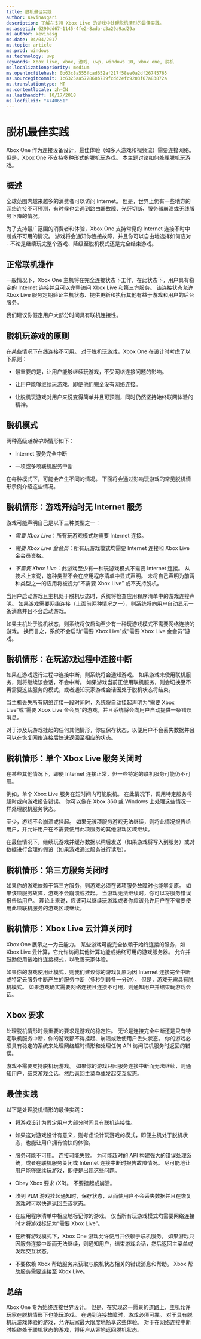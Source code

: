 ```yaml
---
title: 脱机最佳实践
author: KevinAsgari
description: 了解在支持 Xbox Live 的游戏中处理脱机情形的最佳实践。
ms.assetid: 6290dd67-1145-4fe2-8ada-c3a29a9ad29a
ms.author: kevinasg
ms.date: 04/04/2017
ms.topic: article
ms.prod: windows
ms.technology: uwp
keywords: Xbox live, xbox, 游戏, uwp, windows 10, xbox one, 脱机
ms.localizationpriority: medium
ms.openlocfilehash: 0b63c8a555fcad652af217f58ee0a2df26745765
ms.sourcegitcommit: 1c6325aa572868b789fcdd2efc9203f67a83872a
ms.translationtype: MT
ms.contentlocale: zh-CN
ms.lasthandoff: 10/17/2018
ms.locfileid: "4740651"
---
```

# <a name="best-practices-for-offline"></a>脱机最佳实践

Xbox One 作为连接设备设计，最佳体验（如多人游戏和视频流）需要连接网络。 但是，Xbox One 不支持多种形式的脱机玩游戏。 本主题讨论如何处理脱机玩游戏。

## <a name="overview"></a>概述

全球范围内越来越多的消费者可以访问 Internet。 但是，世界上仍有一些地方的网络连接不可预测，有时候也会遇到路由器故障、光纤切断、服务器崩溃或无线服务下降的情况。

为了支持最广范围的消费者和体验，Xbox One 支持常见的 Internet 连接不时中断或不可用的情况。 游戏将会通知你连接故障，并且你可以自由地选择如何应对 - 不论是继续玩完整个游戏、降级至脱机模式还是完全结束游戏。

## <a name="normal-online-operation"></a>正常联机操作

一般情况下，Xbox One 主机将在完全连接状态下工作，在此状态下，用户具有稳定的 Internet 连接并且可以完整访问 Xbox Live 和第三方服务。 该连接状态允许 Xbox Live 服务定期验证主机状态、提供更新和执行其他有益于游戏和用户的后台服务。

我们建议你假定用户大部分时间具有联机连接性。

## <a name="offline-play-principles"></a>脱机玩游戏的原则

在某些情况下在线连接不可用。 对于脱机玩游戏，Xbox One 在设计时考虑了以下原则：

-   最重要的是，让用户能够继续玩游戏，不受网络连接问题的影响。

-   让用户能够继续玩游戏，即便他们完全没有网络连接。

-   让脱机玩游戏对用户来说变得简单并且可预测，同时仍然坚持始终联网体验的精神。

## <a name="offline-modes"></a>脱机模式

两种高级*连接中断*情形如下：

-   Internet 服务完全中断

-   一项或多项联机服务中断

在每种模式下，可能会产生不同的情况。 下面将会通过影响玩游戏的常见脱机情形示例介绍这些情况。

## <a name="offline-scenario-no-internet-service-upon-game-start"></a>脱机情形：游戏开始时无 Internet 服务

游戏可能声明自己是以下三种类型之一：

-   *需要 Xbox Live*：所有玩游戏模式均需要 Internet 连接。

-   *需要 Xbox Live 金会员*：所有玩游戏模式均需要 Internet 连接和 Xbox Live 金会员资格。

-   *不需要 Xbox Live*：此游戏至少有一种玩游戏模式不需要 Internet 连接。 从技术上来说，这种类型不会在应用程序清单中显式声明。 未将自己声明为前两种类型之一的应用将被视为“不需要 Xbox Live” 或不支持脱机。

当用户启动游戏且主机处于脱机状态时，系统将检查应用程序清单中的游戏连接声明。 如果游戏需要网络连接（上面前两种情况之一），则系统将向用户自动显示一条消息并且不会启动游戏。

如果主机处于脱机状态，则系统将仅启动至少有一种玩游戏模式不需要网络连接的游戏。 换而言之，系统不会启动“需要 Xbox Live”或“需要 Xbox Live 金会员”游戏。

## <a name="offline-scenario-connectivity-lost-during-gameplay"></a>脱机情形：在玩游戏过程中连接中断

如果在游戏运行过程中连接中断，则系统将会通知游戏。 如果游戏未使用联机服务，则将继续该会话，不会中断。 如果游戏当前正使用联机服务，则会切换至不再需要这些服务的模式，或者通知玩家游戏会话因处于脱机状态将结束。

当主机丢失所有网络连接一段时间时，系统将自动挂起声明为“需要 Xbox Live”或“需要 Xbox Live 金会员”的游戏，并且系统将会向用户自动提供一条错误消息。

对于涉及玩游戏挂起的任何其他情形，你应保存状态，以便用户不会丢失数据并且可以在恢复网络连接后快速返回至相应的状态。

## <a name="offline-scenario-when-a-single-xbox-live-service-is-down"></a>脱机情形：单个 Xbox Live 服务关闭时

在某些其他情况下，即便 Internet 连接正常，但一些特定的联机服务可能仍不可用。

例如，单个 Xbox Live 服务在短时间内可能脱机。 在此情况下，调用特定服务将超时或向游戏报告错误。 你可以像在 Xbox 360 或 Windows 上处理这些情况一样处理脱机服务状态。

至少，游戏不会崩溃或挂起。 如果无该项服务游戏无法继续，则将此情况报告给用户，并允许用户在不需要使用此项服务的其他游戏区域继续。

在最佳情况下，继续玩游戏并缓存数据以稍后发送（如果游戏将写入到服务）或对数据进行合理的假设（如果游戏通过服务进行读取）。

## <a name="offline-scenario-when-a-third-party-service-is-down"></a>脱机情形：第三方服务关闭时

如果你的游戏依赖于第三方服务，则游戏必须在该项服务故障时也能够复原。 如果该项服务故障，游戏不会崩溃或挂起。 当游戏无法继续时，你可以将服务错误报告给用户。 理论上来说，应该可以继续玩游戏或者你应该允许用户在不需要使用此项联机服务的游戏区域继续。

## <a name="offline-scenario-when-xbox-live-cloud-compute-is-down"></a>脱机情形：Xbox Live 云计算关闭时

Xbox One 展示之一为云能力。 某些游戏可能完全依赖于始终连接的服务，如 Xbox Live 云计算，它允许访问其他计算功能或始终可用的游戏服务器。 允许并鼓励使用该始终连接模式，以改善玩家体验。

如果你的游戏使用此模式，则我们建议你的游戏复原为因 Internet 连接完全中断或特定云服务中断产生的服务中断（多秒到最多一分钟）。 但是，游戏无需具有脱机模式。 如果游戏确实需要网络连接且连接不可用，则通知用户并结束玩游戏会话。

## <a name="xbox-requirements"></a>Xbox 要求

处理脱机情形时最重要的要求是游戏的稳定性。 无论是连接完全中断还是只有特定联机服务中断，你的游戏都不得挂起、崩溃或致使用户丢失状态。 你的游戏必须具有稳定的系统来处理网络超时情形和处理任何 API 访问联机服务时返回的错误。

游戏不需要支持脱机玩游戏。 如果你的游戏只因服务连接中断而无法继续，则通知用户，结束游戏会话，然后返回主菜单或发起交互状态。

## <a name="best-practices"></a>最佳实践

以下是处理脱机情形的最佳实践：

-   将游戏设计为假定用户大部分时间具有联机连接性。

-   如果这对游戏设计有意义，则考虑设计玩游戏的模式，即便主机处于脱机状态，也能让用户拥有愉快的体验。

-   服务可能不可用。 连接可能失败。 为可能超时的 API 构建强大的错误处理系统，或者在联机服务关闭或 Internet 连接中断时报告故障情况。 尽可能地让用户能够继续玩游戏，即便是出现这些问题。

-   Obey Xbox 要求 (XR)。 不要挂起或崩溃。

-   收到 PLM 游戏挂起通知时，保存状态，从而使用户不会丢失数据并且在恢复游戏时可以快速返回至该状态。

-   在应用程序清单中相应地标记你的游戏。 仅当所有玩游戏模式均需要网络连接时才将游戏标记为“需要 Xbox Live”。

-   在所有游戏模式下，Xbox One 游戏允许使用并依赖于联机服务。 如果游戏只因服务连接中断而无法继续，则通知用户，结束游戏会话，然后返回主菜单或发起交互状态。

-   不要依赖 Xbox 帮助服务来获取与脱机状态相关的错误消息和帮助。 Xbox 帮助服务需要连接至 Xbox Live。

## <a name="conclusion"></a>总结

Xbox One 专为始终连接世界设计。 但是，在实现这一愿景的道路上，主机允许玩家在脱机情形下也能玩游戏。 在遇到连接故障时，游戏必须可靠。 对于具有脱机玩游戏体验的游戏，允许玩家最大限度地畅享这些体验。 对于在网络连接中断时始终处于联机状态的游戏，将用户从容地返回脱机状态。
